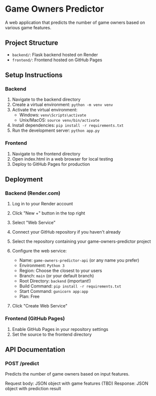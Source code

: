 # Game Owners Predictor

A web application that predicts the number of game owners based on various game features.

## Project Structure

- `backend/`: Flask backend hosted on Render
- `frontend/`: Frontend hosted on GitHub Pages

## Setup Instructions

### Backend
1. Navigate to the backend directory
2. Create a virtual environment: `python -m venv venv`
3. Activate the virtual environment:
   - Windows: `venv\Scripts\activate`
   - Unix/MacOS: `source venv/bin/activate`
4. Install dependencies: `pip install -r requirements.txt`
5. Run the development server: `python app.py`

### Frontend
1. Navigate to the frontend directory
2. Open index.html in a web browser for local testing
3. Deploy to GitHub Pages for production

## Deployment

### Backend (Render.com)
1. Log in to your Render account
2. Click "New +" button in the top right
3. Select "Web Service"
4. Connect your GitHub repository if you haven't already
5. Select the repository containing your game-owners-predictor project
6. Configure the web service:
   - Name: `game-owners-predictor-api` (or any name you prefer)
   - Environment: `Python 3`
   - Region: Choose the closest to your users
   - Branch: `main` (or your default branch)
   - Root Directory: `backend` (important!)
   - Build Command: `pip install -r requirements.txt`
   - Start Command: `gunicorn app:app`
   - Plan: Free

7. Click "Create Web Service"

### Frontend (GitHub Pages)
1. Enable GitHub Pages in your repository settings
2. Set the source to the frontend directory

## API Documentation

### POST /predict
Predicts the number of game owners based on input features.

Request body: JSON object with game features (TBD)
Response: JSON object with prediction result 
